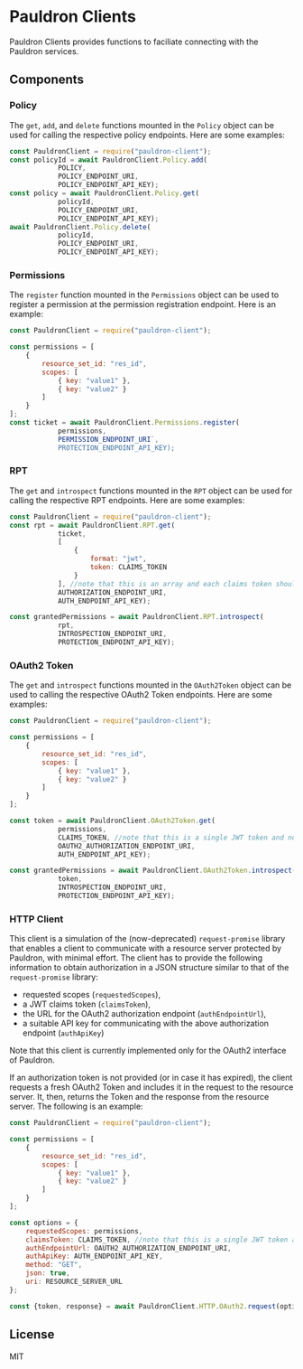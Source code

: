 # Pauldron Clients
Pauldron Clients provides functions to faciliate connecting with the Pauldron services.

## Components

### Policy
The `get`, `add`, and `delete` functions mounted in the `Policy` object can be used for calling the respective policy endpoints. Here are some examples: 

```javascript
const PauldronClient = require("pauldron-client");
const policyId = await PauldronClient.Policy.add(
            POLICY, 
            POLICY_ENDPOINT_URI, 
            POLICY_ENDPOINT_API_KEY);
const policy = await PauldronClient.Policy.get(
            policyId,
            POLICY_ENDPOINT_URI, 
            POLICY_ENDPOINT_API_KEY);
await PauldronClient.Policy.delete(
            policyId,
            POLICY_ENDPOINT_URI, 
            POLICY_ENDPOINT_API_KEY);
```

### Permissions
The `register` function mounted in the `Permissions` object can be used to register a permission at the permission registration endpoint. Here is an example: 

```javascript
const PauldronClient = require("pauldron-client");

const permissions = [
	{
		resource_set_id: "res_id", 
		scopes: [
			{ key: "value1" }, 
			{ key: "value2" }
		]
	}
];
const ticket = await PauldronClient.Permissions.register(
            permissions,
            PERMISSION_ENDPOINT_URI`, 
            PROTECTION_ENDPOINT_API_KEY);
```
### RPT
The `get` and `introspect` functions mounted in the `RPT` object can be used for calling the respective  RPT endpoints. Here are some examples:

```javascript
const PauldronClient = require("pauldron-client");
const rpt = await PauldronClient.RPT.get(
			ticket,
			[
				{
				  	format: "jwt",
				    token: CLAIMS_TOKEN
				}
			], //note that this is an array and each claims token should have a format.
			AUTHORIZATION_ENDPOINT_URI, 
			AUTH_ENDPOINT_API_KEY);

const grantedPermissions = await PauldronClient.RPT.introspect(
            rpt,
            INTROSPECTION_ENDPOINT_URI, 
            PROTECTION_ENDPOINT_API_KEY);
```

### OAuth2 Token
The `get` and `introspect` functions mounted in the `OAuth2Token` object can be used to calling the respective  OAuth2 Token endpoints. Here are some examples:

```javascript
const PauldronClient = require("pauldron-client");

const permissions = [
	{
		resource_set_id: "res_id", 
		scopes: [
			{ key: "value1" }, 
			{ key: "value2" }
		]
	}
];

const token = await PauldronClient.OAuth2Token.get(
			permissions,
			CLAIMS_TOKEN, //note that this is a single JWT token and not an array. 
			OAUTH2_AUTHORIZATION_ENDPOINT_URI, 
			AUTH_ENDPOINT_API_KEY);

const grantedPermissions = await PauldronClient.OAuth2Token.introspect(
			token,
			INTROSPECTION_ENDPOINT_URI, 
			PROTECTION_ENDPOINT_API_KEY);
```

### HTTP Client
This client is a simulation of the (now-deprecated) `request-promise` library that enables a client to communicate with a resource server protected by Pauldron, with minimal effort. The client has to provide the following information to obtain authorization in a JSON structure similar to that of the `request-promise` library: 
- requested scopes (`requestedScopes`), 
- a JWT claims token (`claimsToken`), 
- the URL for the OAuth2 authorization endpoint (`authEndpointUrl`), 
- a suitable API key for communicating with the above authorization endpoint (`authApiKey`)

Note that this client is currently implemented only for the OAuth2 interface of Pauldron.  

If an authorization token is not provided (or in case it has expired), the client requests a fresh OAuth2 Token and includes it in the request to the resource server. It, then, returns the Token and the response from the resource server. The following is an example:

```javascript
const PauldronClient = require("pauldron-client");

const permissions = [
	{
		resource_set_id: "res_id", 
		scopes: [
			{ key: "value1" }, 
			{ key: "value2" }
		]
	}
];

const options = {
	requestedScopes: permissions,
	claimsToken: CLAIMS_TOKEN, //note that this is a single JWT token and not an array. 
	authEndpointUrl: OAUTH2_AUTHORIZATION_ENDPOINT_URI,
	authApiKey: AUTH_ENDPOINT_API_KEY,
	method: "GET",
	json: true,
	uri: RESOURCE_SERVER_URL
};

const {token, response} = await PauldronClient.HTTP.OAuth2.request(options);
```

## License
MIT

